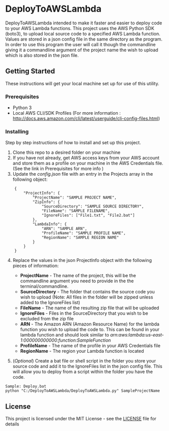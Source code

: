 # DeployToAWSLambda

DeployToAWSLambda intended to make it faster and easier to deploy code to your AWS Lambda functions. This project uses the AWS Python SDK (boto3), to upload local source code to a specified AWS Lambda function. Values are stored in a json config file in the same directory as the program. In order to use this program the user will call it though the commandline giving it a commandline argument of the project name the wish to upload which is also stored in the json file. 

## Getting Started
These instructions will get your local machine set up for use of this utility.

### Prerequisites

- Python 3
- Local AWS CLI/SDK Profiles (For more information : http://docs.aws.amazon.com/cli/latest/userguide/cli-config-files.html)

### Installing

Step by step instructions of how to install and set up this project.

1. Clone this repo to a desired folder on your machine
2. If you have not already, get AWS access keys from your AWS account and store them as a profile on your machine in the AWS Credentials file. (See the link in Prerequisites for more info )
3. Update the *config.json* file with an entry in the Projects array in the following object: 

```
    {
        "ProjectInfo": {
            "ProjectName": "SAMPLE PROJECT NAME",
            "ZipInfo": {
                "SourceDirectory": "SAMPLE SOURCE DIRECTORY",
                "FileName": "SAMPLE FILENAME",
                "IgnoreFiles": ["File1.txt", "File2.bat"]
            },
            "LambdaInfo": {
                "ARN": "SAMPLE ARN",
                "ProfileName": "SAMPLE PROFILE NAME",
                "RegionName": "SAMPLE REGION NAME"
            }
        }
    }
```
4. Replace the values in the json ProjectInfo object with the following pieces of information:
    - **ProjectName** - The name of the project, this will be the commandline argument you need to provide in the the terminal/commandline.
    - **SourceDirectory** - The folder that contains the source code you wish to upload (Note: All files in the folder will be zipped unless added to the IgnoreFiles list)
    - **FileName** - The name of the resulting zip file that will be uploaded
    - **IgnoreFiles** - Files in the SourceDirectory that you wish to be excluded from the zip file
    - **ARN** - The Amazon ARN (Amazon Resource Name) for the lambda function you wish to upload the code to. This can be found in your lambda function and should look similar to *arn:aws:lambda:us-east-1:000000000000:function:SampleFunction*
    - **ProfileName** - The name of the profile in your AWS Credentials file
    - **RegionName** - The region your Lambda function is located

5. (*Optional*) Create a bat file or shell script in the folder you store your source code and add it to the IgnoreFiles list in the json config file. This will allow you to deploy from a script within the folder you have the code. 

```
Sample: Deploy.bat
python "C:/DeployToAWSLambda/DeployToAWSLambda.py" SampleProjectName
```

## License

This project is licensed under the MIT License - see the [LICENSE](LICENSE) file for details
